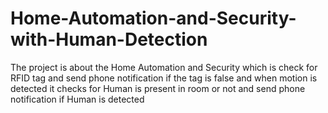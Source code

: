 # Home-Automation-and-Security-with-Human-Detection
The project is about the Home Automation and Security which is check for RFID tag and send phone notification if the tag is false and when motion is detected it checks for Human is present in room or not and send phone notification if Human is detected 
